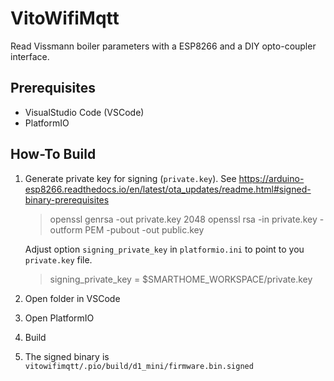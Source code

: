 
# VitoWifiMqtt

Read Vissmann boiler parameters with a ESP8266 and a DIY opto-coupler interface.  


## Prerequisites

- VisualStudio Code (VSCode)
- PlatformIO


## How-To Build
1. Generate private key for signing (`private.key`). See https://arduino-esp8266.readthedocs.io/en/latest/ota_updates/readme.html#signed-binary-prerequisites

    > openssl genrsa -out private.key 2048
    > openssl rsa -in private.key -outform PEM -pubout -out public.key

    Adjust option `signing_private_key` in `platformio.ini` to point to you `private.key` file.

    > signing_private_key = $SMARTHOME_WORKSPACE/private.key 

2. Open folder in VSCode
3. Open PlatformIO
4. Build
5. The signed binary is `vitowifimqtt/.pio/build/d1_mini/firmware.bin.signed`

